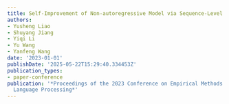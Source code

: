 ```yaml
---
title: Self-Improvement of Non-autoregressive Model via Sequence-Level Distillation
authors:
- Yusheng Liao
- Shuyang Jiang
- Yiqi Li
- Yu Wang
- Yanfeng Wang
date: '2023-01-01'
publishDate: '2025-05-22T15:29:40.334453Z'
publication_types:
- paper-conference
publication: '*Proceedings of the 2023 Conference on Empirical Methods in Natural
  Language Processing*'
---
```

